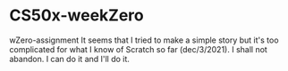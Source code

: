 # CS50x-weekZero
 wZero-assignment
It seems that I tried to make a simple story but it's too complicated for what I know of Scratch so far (dec/3/2021). I shall not abandon. I can do it and I'll do it.
